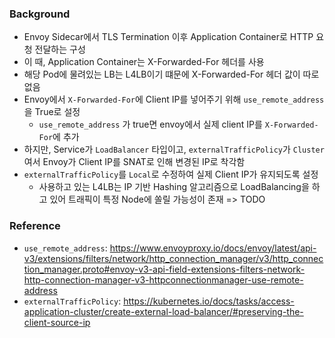 ### Background
- Envoy Sidecar에서 TLS Termination 이후 Application Container로 HTTP 요청 전달하는 구성
- 이 때, Application Container는 X-Forwarded-For 헤더를 사용
- 해당 Pod에 물려있는 LB는 L4LB이기 떄문에 X-Forwarded-For 헤더 값이 따로 없음
- Envoy에서 `X-Forwarded-For`에 Client IP를 넣어주기 위해 `use_remote_address` 을 True로 설정
	- `use_remote_address` 가 true면 envoy에서 실제 client IP를 `X-Forwarded-For`에 추가
- 하지만, Service가 `LoadBalancer` 타입이고, `externalTrafficPolicy`가 `Cluster` 여서 Envoy가 Client IP를 SNAT로 인해 변경된 IP로 착각함
- `externalTrafficPolicy`를 `Local`로 수정하여 실제 Client IP가 유지되도록 설정
	- 사용하고 있는 L4LB는 IP 기반 Hashing 알고리즘으로 LoadBalancing을 하고 있어 트래픽이 특정 Node에 쏠릴 가능성이 존재 => TODO

### Reference
- `use_remote_address`: https://www.envoyproxy.io/docs/envoy/latest/api-v3/extensions/filters/network/http_connection_manager/v3/http_connection_manager.proto#envoy-v3-api-field-extensions-filters-network-http-connection-manager-v3-httpconnectionmanager-use-remote-address
- `externalTrafficPolicy`: https://kubernetes.io/docs/tasks/access-application-cluster/create-external-load-balancer/#preserving-the-client-source-ip
